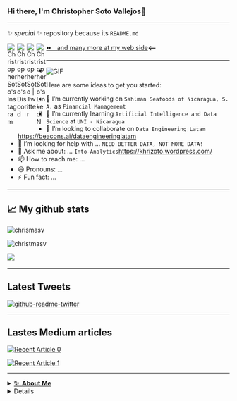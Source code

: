 
### Hi there, I'm **Christopher Soto Vallejos**👋

---
 ✨ _special_ ✨ repository because its `README.md` 

[⏩ &nbsp; and many more at my web side](https://khrizoto.wordpress.com/)**<--**
<a href="https://www.instagram.com/khrizoto/">
  <img align="left" alt="Christopher Soto's Instagram" width="22px" src="https://raw.githubusercontent.com/hussainweb/hussainweb/main/icons/instagram.png" />
</a> 
<a href="https://discord.gg/Christopher Soto#3743">
  <img align="left" alt="Christopher Soto's Discord" width="22px" src="https://raw.githubusercontent.com/peterthehan/peterthehan/master/assets/discord.svg" />
</a> 
<a href="https://twitter.com/csv_81">
  <img align="left" alt="Christopher Soto | Twitter" width="22px" src="https://raw.githubusercontent.com/peterthehan/peterthehan/master/assets/twitter.svg" />
</a> 
<a href="https://linkedin.com/in/christopher-soto-15b68431">
  <img align="left" alt="Christopher Soto's LinkedIN" width="22px" src="https://raw.githubusercontent.com/peterthehan/peterthehan/master/assets/linkedin.svg" />
</a> 

---

- <img align="center" alt="GIF" src="https://github.com/abhisheknaiidu/abhisheknaiidu/blob/master/code.gif?raw=true" width="500" height="320" />


Here are some ideas to get you started:

- 🔭 I’m currently working on `Sahlman Seafoods of Nicaragua, S. A.` as `Financial Management` 
- 🌱 I’m currently learning `Artificial Intelligence and Data Science` at `UNI - Nicaragua`
- 👯 I’m looking to collaborate on `Data Engineering Latam` https://beacons.ai/dataengineeringlatam
- 🤔 I’m looking for help with ... `NEED BETTER DATA, NOT MORE DATA!`
- 💬 Ask me about: ... `Into-Analytics`https://khrizoto.wordpress.com/
- 📫 How to reach me: ...
- 😄 Pronouns: ...
- ⚡ Fun fact: ...

---

<h2>📈 My github stats</h2>

<p align="left"> <img src="https://komarev.com/ghpvc/?username=chrismasv&color=brightgreen" alt="chrismasv" />
<p align="left"> <img width="50%" src="https://github-readme-stats.vercel.app/api?username=christmasv&show_icons=true&theme=gotham" alt="christmasv"/>
<p align="left"> <img width="50%" src="https://github-readme-stats.vercel.app/api/top-langs/?username=christmasv&theme=merko&layout=compact&hide_langs_below=1"/>

---

<h2>Latest Tweets</h2>
<p><a href="https://twitter.com/csv_81"><img src="https://github-readme-twitter.gazf.vercel.app/api?id=csv_81&amp;layout=wide" alt="github-readme-twitter"></a></p>


---
## Lastes Medium articles

 <a target="_blank" href="https://github-readme-medium-recent-article.vercel.app/medium/@khrizoto/0"><img src="https://github-readme-medium-recent-article.vercel.app/medium/@khrizoto/0" alt="Recent Article 0"> 

<a target="_blank" href="https://github-readme-medium-recent-article.vercel.app/medium/@khrizoto/1"><img src="https://github-readme-medium-recent-article.vercel.app/medium/@khrizoto/1" alt="Recent Article 1"> 



---
 <details>
  <summary><b>✨&nbsp;&nbsp;About&nbsp;Me</b></summary>
  <br/>
  
 

  </details>
 
 <details>
  <summary><b>🛠️&nbsp;&nbsp;Languages&nbsp;and&nbsp;Tools</b></summary>
  <br/>
  
  <a href="https://www.python.org" target="_blank"> <img src="https://raw.githubusercontent.com/devicons/devicon/master/icons/python/python-original.svg" alt="python" width="40" height="40"/> </a> 
  
  
  </details>
  
 
